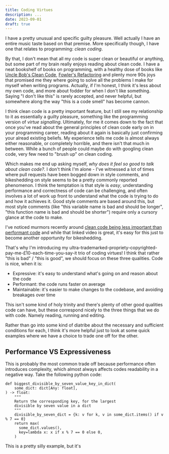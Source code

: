 ```yaml
---
title: Coding Virtues
description: ...
date: 2023-09-01
draft: true
---
```


I have a pretty unusual and specific guilty pleasure. Well actually I have an entire music taste based on that premise. More specifically though, I have one that relates to programming: *clean coding*.

By that, I don't mean that all my code is super clean or beautiful or anything, but some part of my brain really enjoys reading about clean code. I have a neat bookshelf of books on programming, with a healthy dose of books like [Uncle Bob's Clean Code](), [Fowler's Refactoring]() and plenty more 90s joys that promised me they where going to solve all the problems I make for myself when writing programs. Actually, if I'm honest, I think it's less about my own code, and more about fodder for when I don't like something. Saying "I don't like this" is rarely accepted, and never helpful, but somewhere along the way "this is a code smell" has become cannon.

I think clean code is a pretty important feature, but I still see my relationship to it as essentially a guilty pleasure, something like the programming version of *virtue signalling*. Ultimately, for me it comes down to the fact that once you've read about the general principles of clean code early on in your programming career, reading about it again is basically just confirming your alread existing beliefs. My experience tells me code is almost always either reasonable, or completely horrible, and there isn't that much in between. While a bunch of people could maybe do with googling clean code, very few need to "brush up" on clean coding.

Which makes me end up asking myself, *why does it feel so good to talk about clean code?*. I don't think I'm alone - I've witnessed a lot of times where pull requests have been bogged down in style comments, and bikeshedding on style seems to be a pretty commonly reported phenomenon. I think the temptation is that style is *easy*, understanding performance and correctness of code can be challenging, and often involves a lot of work up front to understand what the code is trying to do and how it achieves it. Good style comments are based around this, but most style comments (like "this variable name is bad and should be longer", "this function name is bad and should be shorter") require only a cursory glance at the code to make.

I've noticed murmors recently around [clean code being less important than performant code](https://www.youtube.com/watch?v=tD5NrevFtbU) and while that linked video is great, it's easy for this just to become another opportunity for bikeshedding.

That's why I'm introducing my ultra-trademarked-propriety-copyrighted-pay-me-£10-each-time-you-say-it trio of coding virtues! I think that rather "this is bad" / "this is good", we should focus on these three qualities. Code is nice, when it is:
- Expressive: it's easy to understand what's going on and reason about the code
- Performant: the code runs faster on average
- Maintainable: it's easier to make changes to the codebase, and avoiding breakages over time

This isn't some kind of holy trinity and there's plenty of other good qualities code can have, but these correspond nicely to the three things that we do with code. Namely reading, running and editing.

Rather than go into some kind of diatribe about the necessary and sufficient conditions for each, I think it's more helpful just to look at some quick examples where we have a choice to trade one off for the other.

## Performance VS Expressiveness

This is probably the most common trade off because performance often introduces complexity, which almost always affects codes readability in a negative way. Take the following python code:

```pythonn
def biggest_divisible_by_seven_value_key_in_dict(
    some_dict: dict[Any: float],
) -> float:
    """
    Return the corresponding key, for the largest
    divisible by seven value in a dict
    """
    divisible_by_seven_dict = {k: v for k, v in some_dict.items() if v % 7 == 0}
    return max(
      some_dict.values(),
      key=lambda x: x if x % 7 == 0 else 0,
    )
```

This is a pretty silly example, but it's 